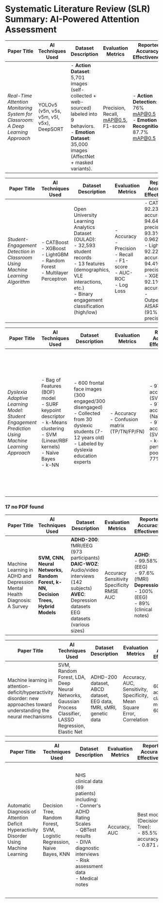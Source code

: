 # Systematic Literature Review (SLR) Summary: AI-Powered Attention Assessment

| Paper Title                                                                       | AI Techniques Used                        | Dataset Description                                                                                                                                           | Evaluation Metrics               | Reported Accuracy / Effectiveness                                         | Key Challenges Noted                                                                                  | Future Directions Suggested                                                                                       |
|-----------------------------------------------------------------------------------|-------------------------------------------|---------------------------------------------------------------------------------------------------------------------------------------------------------------|----------------------------------|-------------------------------------------------------------------------|---------------------------------------------------------------------------------------------------------|--------------------------------------------------------------------------------------------------------------------|
| *Real-Time Attention Monitoring System for Classroom: A Deep Learning Approach*   | YOLOv5 (v5n, v5s, v5m, v5l, v5x), DeepSORT | - **Action Dataset**: 5,701 images (self-collected + web-sourced) labeled into 9 behaviors. <br> - **Emotion Dataset**: 35,000 images (AffectNet + masked variants). | Precision, Recall, mAP@0.5, F1-score | - **Action Detection**: 76% mAP@0.5 <br> - **Emotion Recognition**: 87.7% mAP@0.5 | - Small dataset size <br> - Limited real-world validation <br> - Privacy concerns <br> - Computational cost | - Integration with social robots <br> - Larger-scale trials <br> - Multi-modal fusion (EEG + vision) <br> - Explainable AI (XAI) |


| Paper Title | AI Techniques Used | Dataset Description | Evaluation Metrics | Reported Accuracy / Effectiveness | Key Challenges Noted | Future Directions Suggested |
|-------------|--------------------|---------------------|--------------------|-----------------------------------|----------------------|-----------------------------|
| *Student-Engagement Detection in Classroom Using Machine Learning Algorithm* | - CATBoost<br>- XGBoost<br>- LightGBM<br>- Random Forest<br>- Multilayer Perceptron | Open University Learning Analytics Dataset (OULAD):<br>- 32,593 student records<br>- 13 features (demographics, VLE interactions, etc.)<br>- Binary engagement classification (high/low) | - Accuracy<br>- Precision<br>- Recall<br>- F1-score<br>- AUC-ROC<br>- Log Loss | - CATBoost: 92.23% accuracy, 94.64% precision, 93.3% recall, 0.9626 AUC<br>- LightGBM: 92.22% accuracy, 94.4% precision<br>- XGBoost: 92.1% accuracy<br>- Outperformed AISAR model (91% precision) | - Class imbalance (72% low engagement)<br>- Limited interpretability of complex models<br>- Generalizability across different learning environments<br>- Privacy concerns with student data | - Incorporate additional data sources (learning preferences, material characteristics)<br>- Investigate dropout-engagement correlation<br>- Adaptive learning interventions<br>- Explainable AI for model transparency |


| Paper Title | AI Techniques Used | Dataset Description | Evaluation Metrics | Reported Accuracy / Effectiveness | Key Challenges Noted | Future Directions Suggested |
|-------------|--------------------|---------------------|--------------------|-----------------------------------|----------------------|-----------------------------|
| *Dyslexia Adaptive Learning Model: Student Engagement Prediction Using Machine Learning Approach* | - Bag of Features (BOF) model<br>- SURF keypoint descriptor<br>- k-Means clustering<br>- SVM (Linear/RBF kernels)<br>- Naïve Bayes<br>- k-NN | - 600 frontal face images (300 engaged/300 disengaged)<br>- Collected from 30 dyslexic students (7-12 years old)<br>- Labeled by dyslexia education experts | - Accuracy<br>- Confusion matrix (TP/TN/FP/FN) | - 97.8% accuracy (SVM Linear)<br>- 97.3% accuracy (Naïve Bayes)<br>- 97.1% accuracy (SVM RBF)<br>- k-NN performed poorly (~60-77%) | - Limited gesture variations in dataset<br>- Partial face occlusion challenges<br>- Small sample size (30 students)<br>- Difficulty classifying ambiguous states (e.g., yawning) | - Integration with adaptive learning systems for dyslexia<br>- Expansion to dynamic video analysis<br>- Inclusion of more behavioral cues (e.g., head pose)<br>- Larger-scale validation across diverse dyslexic populations |

### 17 no PDF found

| Paper Title | AI Techniques Used | Dataset Description | Evaluation Metrics | Reported Accuracy / Effectiveness | Key Challenges Noted | Future Directions Suggested |
|-------------|--------------------|---------------------|--------------------|-----------------------------------|----------------------|-----------------------------|
| Machine Learning in ADHD and Depression Mental Health Diagnosis: A Survey | **SVM, CNN, Neural Networks, Random Forest, k-NN, Decision Trees, Hybrid Models** | **ADHD-200**: fMRI/EEG (973 participants)<br>**DAIC-WOZ**: Audio/video interviews (142 subjects)<br>**AVEC**: Depression datasets<br>EEG datasets (various sizes) | Accuracy<br>Sensitivity<br>Specificity<br>RMSE<br>AUC | **ADHD**:<br>- 99.58% (EEG)<br>- 97.6% (fMRI)<br>**Depression**:<br>- 100% (EEG)<br>- 89% (clinical notes) | - Small datasets<br>- Data imbalance<br>- Privacy concerns<br>- Generalizability<br>- Subjectivity in labels | - Larger multimodal datasets<br>- Real-time applications<br>- Explainable AI<br>- Clinical workflow integration |

| Paper Title | AI Techniques Used | Dataset Description | Evaluation Metrics | Reported Accuracy / Effectiveness | Key Challenges Noted | Future Directions Suggested |
|------------|--------------------|---------------------|--------------------|----------------------------------|----------------------|-----------------------------|
| Machine learning in attention-deficit/hyperactivity disorder: new approaches toward understanding the neural mechanisms | SVM, Random Forest, LDA, Deep Neural Networks, Gaussian Process Classifier, LASSO Regression, Elastic Net | ADHD-200 dataset, ABCD dataset, EEG data, fMRI, sMRI, genetic data | Accuracy, AUC, Sensitivity, Specificity, Mean Square Error, Correlation | 60-90% accuracy for classification models; AUC 60-90% | Small sample sizes, interpretability limitations, generalization issues, feature selection bias | Generative models, dimensional approaches, multi-modal data integration, large-scale datasets |

| Paper Title | AI Techniques Used | Dataset Description | Evaluation Metrics | Reported Accuracy / Effectiveness | Key Challenges Noted | Future Directions Suggested |
|------------|--------------------|---------------------|--------------------|----------------------------------|----------------------|-----------------------------|
| Automatic Diagnosis of Attention Deficit Hyperactivity Disorder Using Machine Learning | Decision Tree, Random Forest, SVM, Logistic Regression, Naive Bayes, KNN | NHS clinical data (69 patients) including: <br>- Conner's ADHD Rating Scales <br>- QBTest results <br>- DIVA diagnostic interviews <br>- Risk assessment data <br>- Medical notes | Accuracy, AUC | Best model (Decision Tree): <br>- 85.5% accuracy <br>- 0.871 AUC | - Small sample size (n=69) <br>- Overfitting with medical notes <br>- Interpretability vs accuracy tradeoff <br>- High misclassification cost | - Collect larger datasets <br>- Develop fuzzy rule-based models <br>- Create clinical decision support tool <br>- Implement confidence scoring <br>- Advanced feature selection methods |
